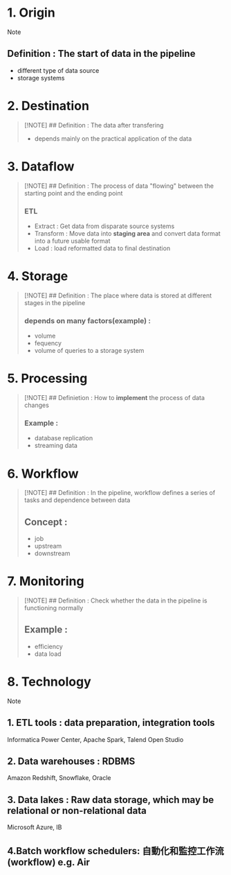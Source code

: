 # 1. Origin

> [!NOTE]
> ## Definition : The start of data in the pipeline
> - different type of data source
> - storage systems

# 2. Destination

> [!NOTE] ## Definition : The data after transfering
> - depends mainly on the practical application of the data

# 3. Dataflow

> [!NOTE] ## Definition : The process of data "flowing" between the starting point and the ending point
> ### ETL
> - Extract : Get data from disparate source systems
> - Transform : Move data into **staging area** and convert data format into a future usable format 
> - Load : load reformatted data to final destination

# 4. Storage

> [!NOTE] ## Definition : The place where data is stored at different stages in the pipeline
> ### depends on many factors(example) : 
> - volume
> - fequency
> - volume of queries to a storage system

# 5. Processing

> [!NOTE] ## Definietion : How to **implement** the process of data changes
> ### Example : 
> - database replication
> - streaming data

# 6. Workflow
>[!NOTE] ## Definition : In the pipeline, workflow defines a series of tasks and dependence between data
>## Concept : 
>- job
>- upstream
>- downstream

# 7. Monitoring
>[!NOTE] ## Definition : Check whether the data in the pipeline is functioning normally
>## Example : 
>- efficiency
>- data load

# 8. Technology
>[!NOTE] 
>## 1. ETL  tools : data preparation, integration tools
>	Informatica Power Center, 
>	Apache Spark, 
>	Talend Open Studio
>## 2. Data warehouses : RDBMS
>	Amazon Redshift, 
>	Snowflake, 
>	Oracle
>## 3. Data lakes : Raw data storage, which may be relational or non-relational data
>	Microsoft Azure, 
>	IB
>## 4.Batch workflow schedulers: 自動化和監控工作流(workflow) e.g. Air
>
>
